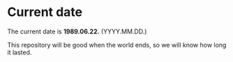 # Current date

The current date is **1989.06.22.** (YYYY.MM.DD.)

This repository will be good when the world ends, so we will know how long it lasted.